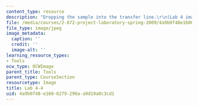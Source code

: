 ```yaml
---
content_type: resource
description: "Dropping the sample into the transfer line.\r\n(Lab 4 image)"
file: /media/courses/2-672-project-laboratory-spring-2009/4a9b0f48e1606279296aa9d19a0c3cd1_lab44.jpg
file_type: image/jpeg
image_metadata:
  caption: ''
  credit: ''
  image-alt: ''
learning_resource_types:
- Tools
ocw_type: OCWImage
parent_title: Tools
parent_type: CourseSection
resourcetype: Image
title: Lab 4-4
uid: 4a9b0f48-e160-6279-296a-a9d19a0c3cd1
---
```

